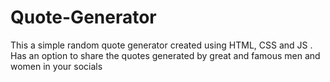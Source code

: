 # Quote-Generator
This a simple random quote generator created using HTML, CSS and JS . Has an option to share the quotes generated by great and famous men and women  in your socials
